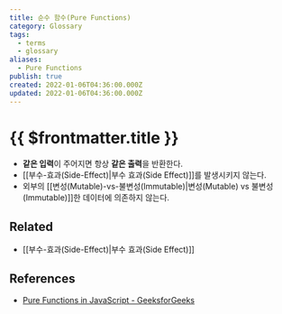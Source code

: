 ```yaml
---
title: 순수 함수(Pure Functions)
category: Glossary
tags:
  - terms
  - glossary
aliases:
  - Pure Functions
publish: true
created: 2022-01-06T04:36:00.000Z
updated: 2022-01-06T04:36:00.000Z
---
```


# {{ $frontmatter.title }}

- **같은 입력**이 주어지면 항상 **같은 출력**을 반환한다.
- [[부수-효과(Side-Effect)|부수 효과(Side Effect)]]를 발생시키지 않는다.
- 외부의 [[변성(Mutable)-vs-불변성(Immutable)|변성(Mutable) vs 불변성(Immutable)]]한 데이터에 의존하지 않는다.

## Related

- [[부수-효과(Side-Effect)|부수 효과(Side Effect)]]

## References

- [Pure Functions in JavaScript - GeeksforGeeks](https://www.geeksforgeeks.org/pure-functions-in-javascript/)
